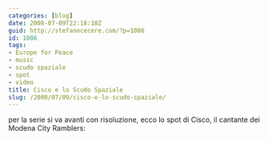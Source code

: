 ```yaml
---
categories: [blog]
date: 2008-07-09T22:18:10Z
guid: http://stefanocecere.com/?p=1086
id: 1086
tags:
- Europe for Peace
- music
- scudo spaziale
- spot
- video
title: Cisco e lo Scudo Spaziale
slug: /2008/07/09/cisco-e-lo-scudo-spaziale/
---
```


per la serie si va avanti con risoluzione, ecco lo spot di Cisco, il cantante dei Modena City Ramblers:

 